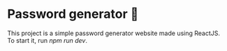 # Password generator 🔑

This project is a simple password generator website made using ReactJS. To start it, run _npm run dev_.
